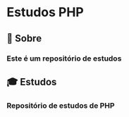 #  Estudos PHP
 
## :closed_book: Sobre 
 ### Este é um repositório de estudos

## :mortar_board: Estudos
 ###  Repositório de estudos de PHP
 

